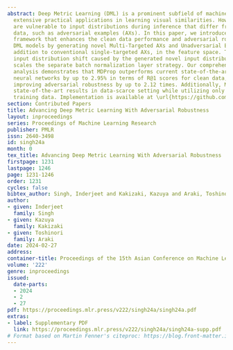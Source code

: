 ```yaml
---
abstract: Deep Metric Learning (DML) is a prominent subfield of machine learning with
  extensive practical applications in learning visual similarities. However, DML systems
  are vulnerable to input distributions during inference that differ from the training
  data, such as adversarial examples (AXs). In this paper, we introduce MDProp, a
  framework that enhances the clean data performance and adversarial robustness of
  DML models by generating novel Multi-Targeted AXs and Unadversarial Examples, in
  addition to conventional single-targeted AXs, in the feature space. To handle the
  input distribution shift caused by the generated novel input distributions, MDProp
  scales the separate batch normalization layer strategy. Our comprehensive experimental
  analysis demonstrates that MDProp outperforms current state-of-the-art convolutional
  neural networks by up to 2.95% in terms of R@1 scores for clean data, while simultaneously
  improving adversarial robustness by up to 2.12 times. Additionally, MDProp achieves
  state-of-the-art results in data-scarce setting while utilizing only half of the
  training data. Implementation is available at \url{https://github.com/intherejeet/MDProp}.
section: Contributed Papers
title: Advancing Deep Metric Learning With Adversarial Robustness
layout: inproceedings
series: Proceedings of Machine Learning Research
publisher: PMLR
issn: 2640-3498
id: singh24a
month: 0
tex_title: Advancing Deep Metric Learning With Adversarial Robustness
firstpage: 1231
lastpage: 1246
page: 1231-1246
order: 1231
cycles: false
bibtex_author: Singh, Inderjeet and Kakizaki, Kazuya and Araki, Toshinori
author:
- given: Inderjeet
  family: Singh
- given: Kazuya
  family: Kakizaki
- given: Toshinori
  family: Araki
date: 2024-02-27
address:
container-title: Proceedings of the 15th Asian Conference on Machine Learning
volume: '222'
genre: inproceedings
issued:
  date-parts:
  - 2024
  - 2
  - 27
pdf: https://proceedings.mlr.press/v222/singh24a/singh24a.pdf
extras:
- label: Supplementary PDF
  link: https://proceedings.mlr.press/v222/singh24a/singh24a-supp.pdf
# Format based on Martin Fenner's citeproc: https://blog.front-matter.io/posts/citeproc-yaml-for-bibliographies/
---
```

